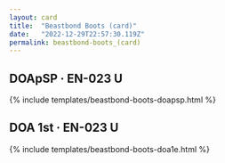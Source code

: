 ```yaml
---
layout: card
title:  "Beastbond Boots (card)"
date:   "2022-12-29T22:57:30.119Z"
permalink: beastbond-boots_(card)
---
```


## DOApSP &middot; EN-023 U

{% include templates/beastbond-boots-doapsp.html %}


## DOA 1st &middot; EN-023 U

{% include templates/beastbond-boots-doa1e.html %}
